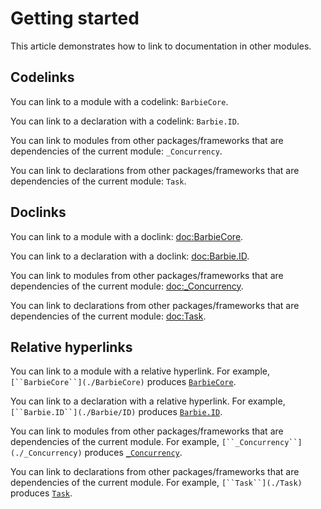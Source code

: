 # Getting started

This article demonstrates how to link to documentation in other modules.

## Codelinks

You can link to a module with a codelink: ``BarbieCore``.

You can link to a declaration with a codelink: ``Barbie.ID``.

You can link to modules from other packages/frameworks that are dependencies of the current
module: ``_Concurrency``.

You can link to declarations from other packages/frameworks that are dependencies of the current
module: ``Task``.

## Doclinks

You can link to a module with a doclink: <doc:BarbieCore>.

You can link to a declaration with a doclink: <doc:Barbie.ID>.

You can link to modules from other packages/frameworks that are dependencies of the current
module: <doc:_Concurrency>.

You can link to declarations from other packages/frameworks that are dependencies of the current
module: <doc:Task>.

## Relative hyperlinks

You can link to a module with a relative hyperlink. For example, `[``BarbieCore``](./BarbieCore)`
produces [``BarbieCore``](./BarbieCore).

You can link to a declaration with a relative hyperlink. For example,
`[``Barbie.ID``](./Barbie/ID)` produces [``Barbie.ID``](./Barbie/ID).

You can link to modules from other packages/frameworks that are dependencies of the current
module. For example, `[``_Concurrency``](./_Concurrency)` produces
[``_Concurrency``](./_Concurrency).

You can link to declarations from other packages/frameworks that are dependencies of the current
module. For example, `[``Task``](./Task)` produces [``Task``](./Task).
